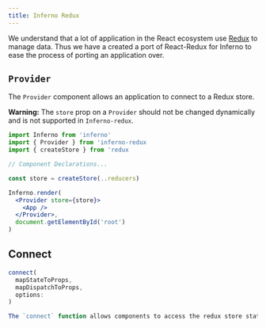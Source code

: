 ```yaml
---
title: Inferno Redux
---
```


We understand that a lot of application in the React ecosystem use [Redux](//reduxjs.org) to manage data. Thus we have a created a port of React-Redux for Inferno to ease the process of porting an application over. 

## `Provider`

The `Provider` component allows an application to connect to a Redux store. 

**Warning:** The `store` prop on a `Provider` should not be changed dynamically and is not supported in `Inferno-redux`. 

```jsx
import Inferno from 'inferno'
import { Provider } from 'inferno-redux
import { createStore } from 'redux

// Component Declarations... 

const store = createStore(..reducers)

Inferno.render(
  <Provider store={store}>
    <App />
  </Provider>,
  document.getElementById('root')
)
```

## Connect

```javascript
connect(
  mapStateToProps,
  mapDispatchToProps,
  options: 
)

The `connect` function allows components to access the redux store state 
